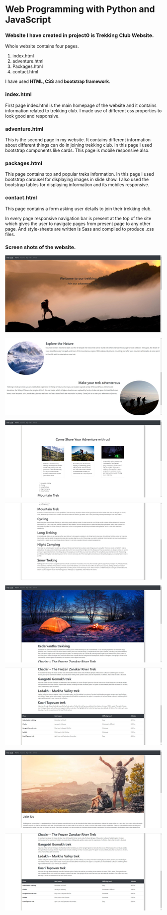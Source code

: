 ﻿# Web Programming with Python and JavaScript

### Website I have created in project0 is **Trekking Club Website**.

Whole website contains four pages.

1. index.html
2. adventure.html
3. Packages.html
4. contact.html

I have used **HTML, CSS** and **bootstrap framework**.

### index.html

First page index.html is the main homepage of the website and it contains information related to trekking club.
I made use of different css properties to look good and responsive.

### adventure.html

This is the second page in my website. It contains different information about different things can do in joining
trekking club. In this page I used bootstrap components like cards. This page is mobile responsive also.

### packages.html

This page contains top and popular treks information. In this page I used bootstrap carousel for displaying images in slide show. I also used the
bootstrap tables for displaying information and its mobiles responsive.

### contact.html

This page contains a form asking user details to join their trekking club.

In every page responsive navigation bar is present at the top of the site which gives the user to navigate pages from present page to any other page. And style-sheets are written is Sass and compiled to produce .css files.

### Screen shots of the website.

![Homepage](https://github.com/jnchaitanya077/WebAppDevlopment-2019501077/blob/master/Project0/Screenshots/index.JPG)

![Homepage-2](https://github.com/jnchaitanya077/WebAppDevlopment-2019501077/blob/master/Project0/Screenshots/Index-2.JPG)

![adventure](https://github.com/jnchaitanya077/WebAppDevlopment-2019501077/blob/master/Project0/Screenshots/adventure.JPG)

![adventure-2](https://github.com/jnchaitanya077/WebAppDevlopment-2019501077/blob/master/Project0/Screenshots/adventure-2.JPG)

![Toptrek](https://github.com/jnchaitanya077/WebAppDevlopment-2019501077/blob/master/Project0/Screenshots/Toptrek.JPG)

![toptrek-2](https://github.com/jnchaitanya077/WebAppDevlopment-2019501077/blob/master/Project0/Screenshots/toptrek-2.JPG)

![join us](https://github.com/jnchaitanya077/WebAppDevlopment-2019501077/blob/master/Project0/Screenshots/joinus.JPG)

![joinus-2](https://github.com/jnchaitanya077/WebAppDevlopment-2019501077/blob/master/Project0/Screenshots/toptrek-2.JPG)
